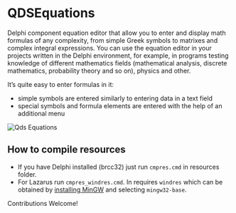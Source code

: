 QDSEquations
============

Delphi component equation editor that allow you to enter and display math formulas of any complexity, from simple Greek symbols to matrixes and complex integral expressions. 
You can use the equation editor in your projects written in the Delphi environment, for example, in programs testing knowledge of different mathematics fields (mathematical analysis, discrete mathematics, probability theory and so on), physics and other.

It’s quite easy to enter formulas in it:
* simple symbols are entered similarly to entering data in a text field
*	special symbols and formula elements are entered with the help of an additional menu

![Qds Equations](docs/snapshot.PNG)


## How to compile resources

- If you have Delphi installed (brcc32) just run `cmpres.cmd` in resources folder.
- For Lazarus run `cmpres_windres.cmd`. In requires `windres` which can be obtained by [installing MinGW](https://sourceforge.net/projects/mingw-w64/) and selecting `mingw32-base`.

Contributions Welcome!
